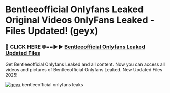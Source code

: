 # Bentleeofficial Onlyfans Leaked Original Videos 0nlyFans Leaked - Files Updated! (geyx)

<h3>🔴 CLICK HERE 🌐==►► <a href="https://tinyurl.com/4seja8ks" rel="nofollow">Bentleeofficial Onlyfans Leaked Updated Files</a></h3>

Get Bentleeofficial Onlyfans Leaked and all content. Now you can access all videos and pictures of Bentleeofficial Onlyfans Leaked. New Updated Files 2025!

[![geyx](https://i.imgur.com/EWjZXRe.gif)](https://tinyurl.com/4seja8ks)
bentleeofficial onlyfans leaks